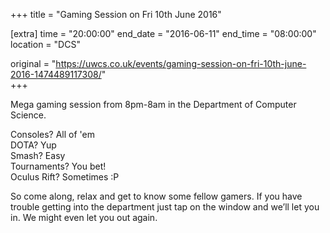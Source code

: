+++
title = "Gaming Session on Fri 10th June 2016"

[extra]
time = "20:00:00"
end_date = "2016-06-11"
end_time = "08:00:00"
location = "DCS"

original = "https://uwcs.co.uk/events/gaming-session-on-fri-10th-june-2016-1474489117308/"    
+++

Mega gaming session from 8pm-8am in the Department of Computer Science.

Consoles? All of 'em  
DOTA? Yup  
Smash? Easy  
Tournaments? You bet\!  
Oculus Rift? Sometimes :P

So come along, relax and get to know some fellow gamers. If you have trouble getting into the department just tap on the window and we’ll let you in. We might even let you out again.

